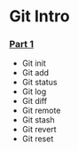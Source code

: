 # Git Intro

### [Part 1](part_1/)
- Git init
- Git add
- Git status
- Git log
- Git diff
- Git remote
- Git stash
- Git revert
- Git reset